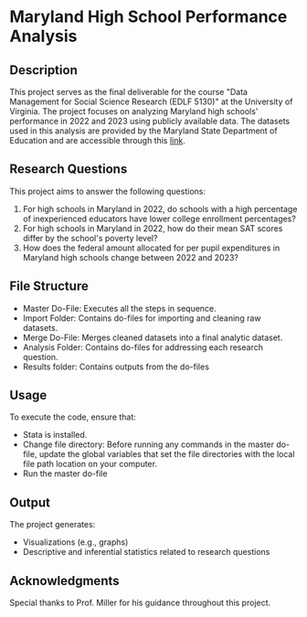 # Maryland High School Performance Analysis

## Description
This project serves as the final deliverable for the course "Data Management for Social Science Research (EDLF 5130)" at the University of Virginia. The project focuses on analyzing Maryland high schools' performance in 2022 and 2023 using publicly available data. 
The datasets used in this analysis are provided by the Maryland State Department of Education and are accessible through this [link](https://reportcard.msde.maryland.gov/Graphs/#/DataDownloads/datadownload/3/17/6/99/XXXX/2024).
## Research Questions
This project aims to answer the following questions:
1) For high schools in Maryland in 2022, do schools with a high percentage of inexperienced educators have lower college enrollment percentages?
2) For high schools in Maryland in 2022, how do their mean SAT scores differ by the school's poverty level?
3) How does the federal amount allocated for per pupil expenditures in Maryland high schools change between 2022 and 2023?
## File Structure
- Master Do-File: Executes all the steps in sequence.
- Import Folder: Contains do-files for importing and cleaning raw datasets.
-	Merge Do-File: Merges cleaned datasets into a final analytic dataset.
-	Analysis Folder: Contains do-files for addressing each research question.
-	Results folder: Contains outputs from the do-files
## Usage
To execute the code, ensure that:
-	Stata is installed.
-	Change file directory: Before running any commands in the master do-file, update the global variables that set the file directories with the local file path location on your computer.
-	Run the master do-file
## Output
The project generates:
-	Visualizations (e.g., graphs)
-	Descriptive and inferential statistics related to research questions
## Acknowledgments
Special thanks to Prof. Miller for his guidance throughout this project.
